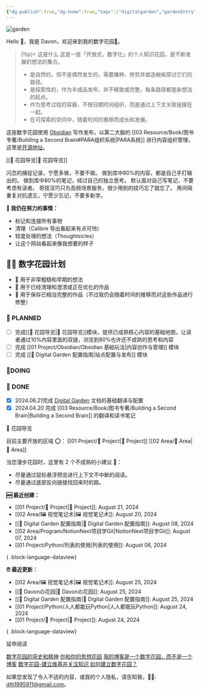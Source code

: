 ```yaml
---
{"dg-publish":true,"dg-home":true,"tags":["digitalgarden","gardenEntry"],"permalink":"/davon/","dgPassFrontmatter":true}
---
```


![garden](https://wp.technologyreview.com/wp-content/uploads/2020/08/digital-garden_web.jpg)

Hello 👋，我是 Davon，欢迎来到我的数字花园🌱。

>[!tip]+ 这是什么
>这是一座「开放式，数字化」的个人知识花园，是不断发展的想法的集合。
>- 是自然的，但不是偶然发生的，需要播种、修剪并塑造蜿蜒穿过它们的路径。
>- 是探索性的，作为半成品发布，并不精致或完整，每条路径都是新想法的起点。
>- 作为思考过程的容器，不按日期时间组织，而是通过上下文关联链接在一起。
>- 在可探索的空间中，随着时间的推移而成长和发展。

这座数字花园使用 [Obsidian](https://obsidian.md/) 写作发布，以第二大脑的 [[03 Resource/Book/图书专著/Building a Second Brain#PARA组织系统\|PARA系统]] 进行内容组织管理，这里是[开源地址](https://github.com/DavonOs/digitalgarden)。

[[🧭 花园导览\|🧭 花园导览]]

闪念的捕捉记录，宁愿多做，不要不做。
做到库中80%的内容，都是自己手打输出的。
做到库中80%的笔记，经过自己的独立思考。
默认面对自己写笔记，不要考虑有读者。
奇技淫巧只为高频场景服务，很少用到的技巧忘了就忘了。
用间隔重复对抗遗忘，宁愿少忘记，不要多新学。

**🧠 我仍在努力的事情：**
- 标记和连接所有事物
- 清理（Calibre 导出看起来有点可怜）
- 轻度处理的想法（Thoughtsicles）
- 让这个网站看起来像我想要的样子

## 👩‍🌾 数字花园计划

- 🌱 用于非常粗糙和早期的想法
- 🌿 用于已经清理和澄清或正在优化的作品
- 🌳 用于保存已相当完整的作品（不过我仍会随着时间的推移而对这些作品进行修整）

### 🌱 PLANNED

- [ ] 完成[[🧭 花园导览\|🧭 花园导览]]模块，提供已成熟核心内容的基础地图，让读者通过10%内容里面的双链，浏览到80%也许还不成熟的思考和内容
- [ ] 完成 [[01 Project/Obsidian/Obsidian 基础玩法\|内容创作与管理]] 模块
- [ ] 完成 [[🔧 Digital Garden 配置指南\|站点配置与发布]] 模块

### 🌿DOING 



### 🌳 DONE

- [x] 2024.06.21完成 [Digital Garden](https://dg-docs.ole.dev/) 文档的基础翻译与配置
- [x] 2024.04.20 完成 [[03 Resource/Book/图书专著/Building a Second Brain\|Building a Second Brain]] 的翻译和读书笔记

🧭 花园导览

目前主要开放的区域 ⭕：
[[01 Project/🎯 Project\|🎯 Project]]
[[02 Area/📌 Area\|📌 Area]]





当您漫步花园时，这里有 2 个不成熟的小建议 💁：

- 尽量通过鼠标悬浮预览进行上下文不中断的阅读。
- 尽量通过底部反向链接找回来时的路。

**🆕 最近创建：**
- [[01 Project/🎯 Project\|🎯 Project]]: August 21, 2024
- [[02 Area/🖼️ 视觉笔记术\|🖼️ 视觉笔记术]]: August 20, 2024
- [[🔧 Digital Garden 配置指南\|🔧 Digital Garden 配置指南]]: August 08, 2024
- [[02 Area/Program/NotionNext项目学Git\|NotionNext项目学Git]]: August 07, 2024
- [[01 Project/Python/列表的使用\|列表的使用]]: August 06, 2024

{ .block-language-dataview}

**⏰ 最近更新：**
- [[02 Area/🖼️ 视觉笔记术\|🖼️ 视觉笔记术]]: August 25, 2024
- [[🌱 Davonの花园\|🌱 Davonの花园]]: August 25, 2024
- [[🔧 Digital Garden 配置指南\|🔧 Digital Garden 配置指南]]: August 25, 2024
- [[01 Project/Python/人人都能玩Python\|人人都能玩Python]]: August 24, 2024
- [[01 Project/🎯 Project\|🎯 Project]]: August 24, 2024

{ .block-language-dataview}

延申阅读

[数字花园的简史和精神](https://maggieappleton.com/garden-history)
[你和你的思想花园](https://nesslabs.com/mind-garden)
[我的博客是一个数字花园，而不是一个博客](https://joelhooks.com/digital-garden)
[数字花园-建立维基并关注知识 ](https://tomcritchlow.com/blogchains/digital-gardens/)
[如何建立数字花园？](https://flowus.cn/widgetstore/share/142a8152-e175-49a4-8208-8d628aafd8c7)

如果您发现了令人不适的内容，或我的个人隐私，请告知我，🦀🦀: dth1995911@gmail.com。